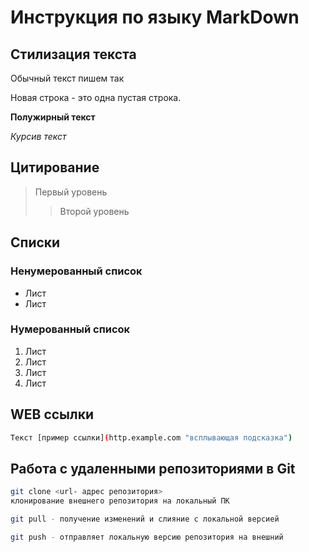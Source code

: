 # Инструкция по языку MarkDown
## Стилизация текста
Обычный текст пишем так

Новая строка - это одна пустая строка.

**Полужирный текст**

*Курсив текст*

## Цитирование
> Первый уровень
>> Второй уровень

## Списки
### Ненумерованный список
*  Лист
*  Лист
### Нумерованный список
1. Лист
2. Лист
3. Лист 
4. Лист

## WEB ссылки
```sh
Текст [пример ссылки](http.example.com "всплывающая подсказка")
```

## Работа с удаленными репозиториями в Git

```sh
git clone <url- адрес репозитория>
клонирование внешнего репозитория на локальный ПК
```
```sh
git pull - получение изменений и слияние с локальной версией
```
```sh
git push - отправляет локальную версию репозитория на внешний
```
